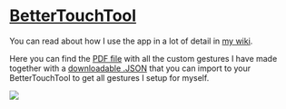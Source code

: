 # [BetterTouchTool](https://www.boastr.net)
You can read about how I use the app in a lot of detail in [my wiki](https://wiki.nikitavoloboev.xyz/macOS/apps/bettertouchtool.html).

Here you can find the [PDF file](./gestures.pdf) with all the custom gestures I have made together with a [downloadable .JSON](https://raw.githubusercontent.com/nikitavoloboev/my-mac-os/master/btt/Main.json) that you can import to your BetterTouchTool to get all gestures I setup for myself.

![](https://i.imgur.com/ugniQPN.png)